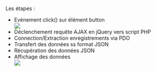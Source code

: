 <p>Les étapes :<p> 
<ul>
<li>Evènement click() sur élément button </li>
<img src="https://user-images.githubusercontent.com/14042789/27254929-5e580574-5393-11e7-9217-93b609039dbb.jpg" />
<li>Déclenchement requête AJAX en jQuery vers script PHP</li>
<li>Connection/Extraction enregistrements via PDO </li>
<li>Transfert des données ss format JSON</li>
<li>Récupération des données JSON</li>
<li>Affichage des données</li>
<img src="https://user-images.githubusercontent.com/14042789/27254932-6016fa64-5393-11e7-8a4a-e1aa5c42da7b.jpg" />
<ul>

